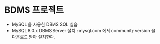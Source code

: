 # BDMS 프로젝트
* MySQL 을 사용한 DBMS SQL 실습
* MySQL 8.0.x DBMS Server 설치 : mysql.com 에서 community version 을 다운로드 받아 설치한다.
